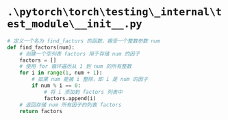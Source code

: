 # `.\pytorch\torch\testing\_internal\test_module\__init__.py`

```py
# 定义一个名为 find_factors 的函数，接受一个整数参数 num
def find_factors(num):
    # 创建一个空列表 factors 用于存储 num 的因子
    factors = []
    # 使用 for 循环遍历从 1 到 num 的所有整数
    for i in range(1, num + 1):
        # 如果 num 能被 i 整除，即 i 是 num 的因子
        if num % i == 0:
            # 将 i 添加到 factors 列表中
            factors.append(i)
    # 返回存储 num 所有因子的列表 factors
    return factors
```